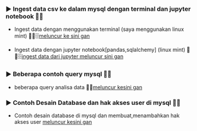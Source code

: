 ### ▶️ Ingest data csv ke dalam mysql dengan terminal dan jupyter notebook 👨‍💻               
 - Ingest data dengan menggunakan terminal (saya menggunakan linux mint)
🚀📂🗄️[meluncur ke sini gan](https://github.com/agilsaputra/Ingest_data_dan_querySQL/tree/master/ingest%20data%20sql/ingest%20data%20dari%20terminal%20linux%20mint)

 - Ingest data dengan jupyter notebook[pandas,sqlalchemy] (linux mint) 
🚀📂🗄️[ingest data dari jupyter meluncur sini gan](https://github.com/agilsaputra/Ingest_data_dan_querySQL/tree/master/ingest%20data%20sql/ingest%20data%20jupyter)


###  ▶️ Beberapa contoh query mysql 👨‍💻  
- beberapa query analisa data 🚀📂[meluncur kesini gan](https://github.com/agilsaputra/Ingest_data_dan_querySQL/tree/master/querySQL)

###  ▶️ Contoh Desain Database dan hak akses user di mysql 👨‍💻  
- Contoh desain database di mysql dan membuat,menambahkan hak akses user [meluncur kesini gan](https://github.com/agilsaputra/Ingest_data_dan_querySQL/tree/master/Relational_Database_dan_AccessControl) 
